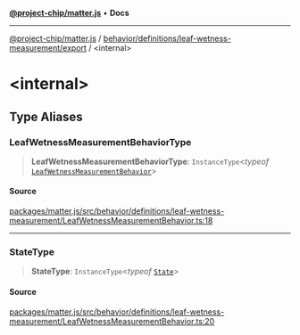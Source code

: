 [**@project-chip/matter.js**](../../../../../README.md) • **Docs**

***

[@project-chip/matter.js](../../../../../modules.md) / [behavior/definitions/leaf-wetness-measurement/export](../README.md) / \<internal\>

# \<internal\>

## Type Aliases

### LeafWetnessMeasurementBehaviorType

> **LeafWetnessMeasurementBehaviorType**: `InstanceType`\<*typeof* [`LeafWetnessMeasurementBehavior`](../README.md#leafwetnessmeasurementbehavior)\>

#### Source

[packages/matter.js/src/behavior/definitions/leaf-wetness-measurement/LeafWetnessMeasurementBehavior.ts:18](https://github.com/project-chip/matter.js/blob/7a8cbb56b87d4ccf34bec5a9a95ab40a1711324f/packages/matter.js/src/behavior/definitions/leaf-wetness-measurement/LeafWetnessMeasurementBehavior.ts#L18)

***

### StateType

> **StateType**: `InstanceType`\<*typeof* [`State`](../classes/LeafWetnessMeasurementServer.md#state-1)\>

#### Source

[packages/matter.js/src/behavior/definitions/leaf-wetness-measurement/LeafWetnessMeasurementBehavior.ts:20](https://github.com/project-chip/matter.js/blob/7a8cbb56b87d4ccf34bec5a9a95ab40a1711324f/packages/matter.js/src/behavior/definitions/leaf-wetness-measurement/LeafWetnessMeasurementBehavior.ts#L20)

